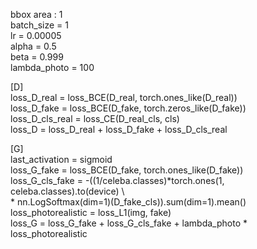 bbox area : 1  
batch_size = 1  
lr = 0.00005  
alpha = 0.5  
beta = 0.999  
lambda_photo = 100  

[D]  
loss_D_real = loss_BCE(D_real, torch.ones_like(D_real))  
loss_D_fake = loss_BCE(D_fake, torch.zeros_like(D_fake))  
loss_D_cls_real = loss_CE(D_real_cls, cls)  
loss_D = loss_D_real + loss_D_fake + loss_D_cls_real  


[G]  
last_activation = sigmoid  
loss_G_fake = loss_BCE(D_fake, torch.ones_like(D_fake))  
loss_G_cls_fake = -((1/celeba.classes)*torch.ones(1, celeba.classes).to(device) \  
                        * nn.LogSoftmax(dim=1)(D_fake_cls)).sum(dim=1).mean()  
loss_photorealistic = loss_L1(img, fake)  
loss_G = loss_G_fake + loss_G_cls_fake + lambda_photo * loss_photorealistic  
